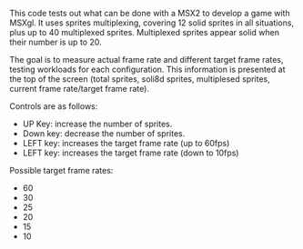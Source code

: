 This code tests out what can be done with a MSX2 to develop a game with MSXgl. It uses sprites multiplexing, covering 12 solid sprites in all situations, plus up to 40 multiplexed sprites. Multiplexed sprites appear solid when their number is up to 20.

The goal is to measure actual frame rate and different target frame rates, testing workloads for each configuration. This information is presented at the top of the screen (total sprites, soli8d sprites, multiplesed sprites, current frame rate/target frame rate).

Controls are as follows:

- UP Key: increase the number of sprites.
- Down key: decrease the number of sprites.
- LEFT key: increases the target frame rate (up to 60fps)
- LEFT key: increases the target frame rate (down to 10fps)

Possible target frame rates:
- 60
- 30
- 25
- 20
- 15
- 10
